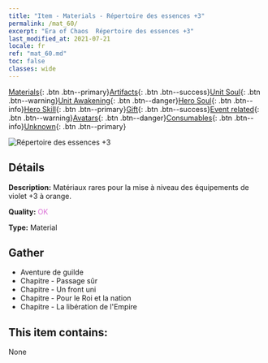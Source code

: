 ```yaml
---
title: "Item - Materials - Répertoire des essences +3"
permalink: /mat_60/
excerpt: "Era of Chaos  Répertoire des essences +3"
last_modified_at: 2021-07-21
locale: fr
ref: "mat_60.md"
toc: false
classes: wide
---
```

 [Materials](/ItemsFR/){: .btn .btn--primary}[Artifacts](/ItemsFR/Artifacts/){: .btn .btn--success}[Unit Soul](/ItemsFR/UnitSoul/){: .btn .btn--warning}[Unit Awakening](/ItemsFR/UnitAwakening/){: .btn .btn--danger}[Hero Soul](/ItemsFR/HeroSoul/){: .btn .btn--info}[Hero Skill](/ItemsFR/HeroSkill/){: .btn .btn--primary}[Gift](/ItemsFR/Gift/){: .btn .btn--success}[Event related](/ItemsFR/Events/){: .btn .btn--warning}[Avatars](/ItemsFR/Avatars/){: .btn .btn--danger}[Consumables](/ItemsFR/Consumables/){: .btn .btn--info}[Unknown](/ItemsFR/Unknown/){: .btn .btn--primary}

 ![Répertoire des essences +3](/images/t/i_cailiao_hexin2.png)

## Détails
 **Description:** Matériaux rares pour la mise à niveau des équipements de violet +3 à orange.

 **Quality:** <span style="color: #DA70D6">OK</span>

 **Type:** Material

## Gather

*    Aventure de guilde 
*    Chapitre - Passage sûr 
*    Chapitre - Un front uni 
*    Chapitre - Pour le Roi et la nation 
*    Chapitre - La libération de l'Empire 

## This item contains:

  None

